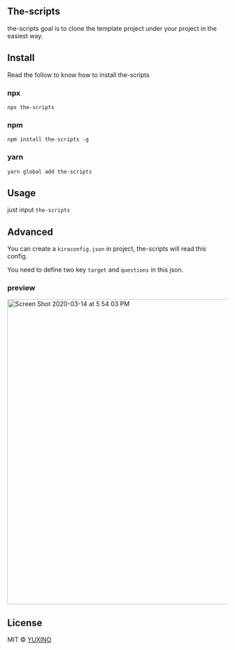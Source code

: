 ## The-scripts

the-scripts goal is to clone the template project under your project in the easiest way.

## Install

Read the follow to know how to install the-scripts

### npx

```
npx the-scripts
```

### npm

```
npm install the-scripts -g
```

### yarn

```
yarn global add the-scripts
```

## Usage

just input `the-scripts`

## Advanced

You can create a `kiraconfig.json` in project, the-scripts will read this config.

You need to define two key `target` and `questions` in this json.

### preview

<img width="697" alt="Screen Shot 2020-03-14 at 5 54 03 PM" src="https://user-images.githubusercontent.com/12481935/77827925-84a74380-7153-11ea-98c9-9df02bc86adb.png">

## License

MIT © [YUXINO](https://github.com/yuxino/the-scripts/blob/master/LICENSE)
